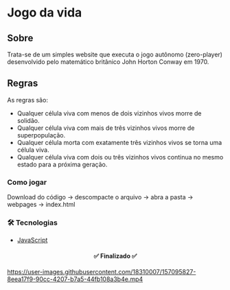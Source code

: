 # Jogo da vida


## Sobre
Trata-se de um simples website que executa o jogo autônomo (zero-player) desenvolvido pelo matemático britânico John Horton Conway em 1970. 

## Regras 
As regras são:

+ Qualquer célula viva com menos de dois vizinhos vivos morre de solidão.
+ Qualquer célula viva com mais de três vizinhos vivos morre de superpopulação.
+ Qualquer célula morta com exatamente três vizinhos vivos se torna uma célula viva.
+ Qualquer célula viva com dois ou três vizinhos vivos continua no mesmo estado para a próxima geração.

### Como jogar

Download do código -> descompacte o arquivo -> abra a pasta -> webpages -> index.html

### 🛠 Tecnologias

- [JavaScript](https://www.javascript.com/)


<h4 align="center">
	✅ Finalizado ✅
</h4>



https://user-images.githubusercontent.com/18310007/157095827-8eea17f9-90cc-4207-b7a5-44fb108a3b4e.mp4

